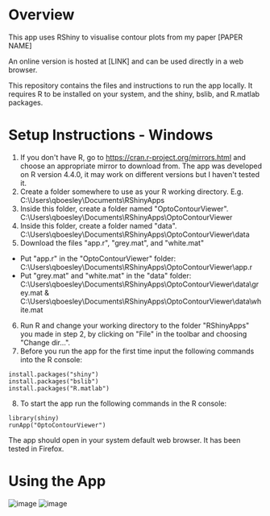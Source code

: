 # Overview
This app uses RShiny to visualise contour plots from my paper [PAPER NAME]

An online version is hosted at [LINK] and can be used directly in a web browser. 

This repository contains the files and instructions to run the app locally. It requires R to be installed on your system, and the shiny, bslib, and R.matlab packages.

# Setup Instructions - Windows

1) If you don't have R, go to https://cran.r-project.org/mirrors.html and choose an appropriate mirror to download from. The app was developed on R version 4.4.0, it may work on different versions but I haven't tested it.
2) Create a folder somewhere to use as your R working directory. E.g. C:\Users\qboesley\Documents\RShinyApps
3) Inside this folder, create a folder named "OptoContourViewer". C:\Users\qboesley\Documents\RShinyApps\OptoContourViewer
4) Inside this folder, create a folder named "data". C:\Users\qboesley\Documents\RShinyApps\OptoContourViewer\data
5) Download the files "app.r", "grey.mat", and "white.mat"
  - Put "app.r" in the "OptoContourViewer" folder: C:\Users\qboesley\Documents\RShinyApps\OptoContourViewer\app.r
  - Put "grey.mat" and "white.mat" in the "data" folder: C:\Users\qboesley\Documents\RShinyApps\OptoContourViewer\data\grey.mat & C:\Users\qboesley\Documents\RShinyApps\OptoContourViewer\data\white.mat
6) Run R and change your working directory to the folder "RShinyApps" you made in step 2, by clicking on "File" in the toolbar and choosing "Change dir...".
7) Before you run the app for the first time input the following commands into the R console:
  ```
  install.packages("shiny")
  install.packages("bslib")
  install.packages("R.matlab")
  ```
8) To start the app run the following commands in the R console:
  ```
  library(shiny)
  runApp("OptoContourViewer")
  ```
  The app should open in your system default web browser. It has been tested in Firefox. 
  
# Using the App

![image](https://github.com/qboesley/optical-irradiance-contour-viewer/assets/127060519/cf03471a-7c12-40cd-8b0d-93b6e5eba49e)
![image](https://github.com/qboesley/optical-irradiance-contour-viewer/assets/127060519/cf03471a-7c12-40cd-8b0d-93b6e5eba49e)
